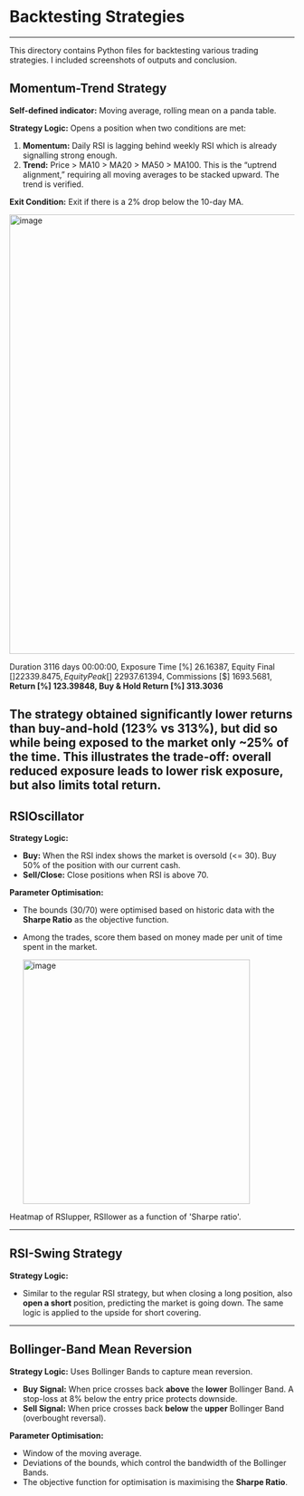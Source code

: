 # Backtesting Strategies

---



This directory contains Python files for backtesting various  trading strategies. I included screenshots of outputs and conclusion.

## **Momentum-Trend Strategy**

**Self-defined indicator:** Moving average, rolling mean on a panda table.

**Strategy Logic:**
Opens a position when two conditions are met:
1.  **Momentum:** Daily RSI is lagging behind weekly RSI which is already signalling strong enough.
2.  **Trend:** Price > MA10 > MA20 > MA50 > MA100. This is the “uptrend alignment,” requiring all moving averages to be stacked upward. The trend is verified.

**Exit Condition:** Exit if there is a 2% drop below the 10-day MA.

<img width="1652" height="775" alt="image" src="https://github.com/user-attachments/assets/4c020da3-7af0-4524-b3dd-9bae95676de5" />


Duration                   3116 days 00:00:00, 
Exposure Time [%]                    26.16387, 
Equity Final [$]                   22339.8475, 
Equity Peak [$]                   22937.61394, 
Commissions [$]                     1693.5681, 
**Return [%]                          123.39848, 
Buy & Hold Return [%]                313.3036**

The strategy obtained significantly lower returns than buy-and-hold (123% vs 313%), but did so while being exposed to the market only ~25% of the time. This illustrates the trade-off: overall reduced exposure leads to lower risk exposure, but also limits total return.
---

## **RSIOscillator**

**Strategy Logic:**
- **Buy:** When the RSI index shows the market is oversold (<= 30). Buy 50% of the position with our current cash.
- **Sell/Close:** Close positions when RSI is above 70.

**Parameter Optimisation:**
- The bounds (30/70) were optimised based on historic data with the **Sharpe Ratio** as the objective function.
- Among the trades, score them based on money made per unit of time spent in the market.

  <img width="401" height="431" alt="image" src="https://github.com/user-attachments/assets/1538de80-ffc6-4ec6-b375-42347c925675" />


Heatmap of RSIupper, RSIlower as a function of 'Sharpe ratio'.

---

## **RSI-Swing Strategy**

**Strategy Logic:**
- Similar to the regular RSI strategy, but when closing a long position, also **open a short** position, predicting the market is going down. The same logic is applied to the upside for short covering.

---

## **Bollinger-Band Mean Reversion**

**Strategy Logic:**
Uses Bollinger Bands to capture mean reversion.
- **Buy Signal:** When price crosses back **above** the **lower** Bollinger Band. A stop-loss at 8% below the entry price protects downside.
- **Sell Signal:** When price crosses back **below** the **upper** Bollinger Band (overbought reversal).

**Parameter Optimisation:**
- Window of the moving average.
- Deviations of the bounds, which control the bandwidth of the Bollinger Bands.
- The objective function for optimisation is maximising the **Sharpe Ratio**.
